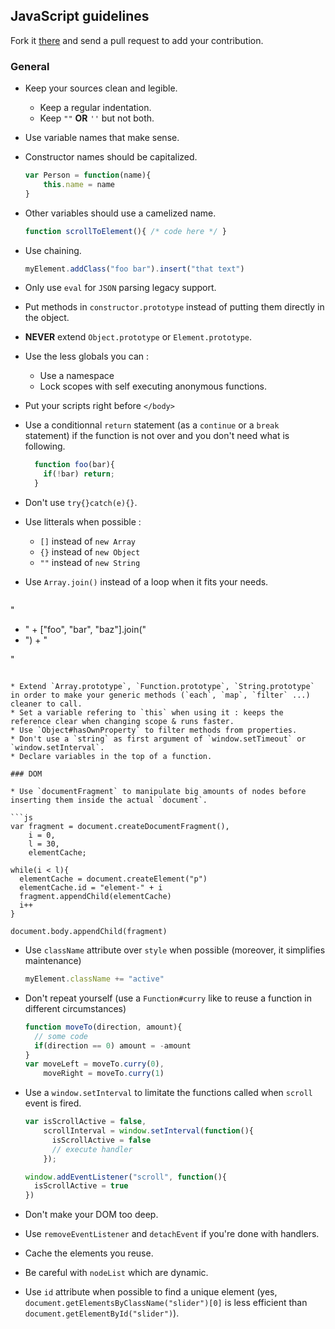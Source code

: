 ## JavaScript guidelines

Fork it [there](https://github.com/mlbli/js-guidelines) and send a pull request to add your contribution. 

### General

* Keep your sources clean and legible. 
  * Keep a regular indentation.
  * Keep `""` **OR** `''` but not both.
* Use variable names that make sense.
* Constructor names should be capitalized.
  
  ```js
  var Person = function(name){
      this.name = name
  }
  ```
  
* Other variables should use a camelized name.
  
  ```js
  function scrollToElement(){ /* code here */ }
  ```

* Use chaining. 

   ```js
   myElement.addClass("foo bar").insert("that text")
   ```

* Only use `eval` for `JSON` parsing legacy support. 
* Put methods in `constructor.prototype` instead of putting them directly in the object. 
* **NEVER** extend `Object.prototype` or `Element.prototype`. 
* Use the less globals you can :
  * Use a namespace
  * Lock scopes with self executing anonymous functions. 
* Put your scripts right before `</body>`
* Use a conditionnal `return` statement (as a `continue` or a `break` statement) if the function is not over and you don't need what is following. 

  ```js
    function foo(bar){
      if(!bar) return;
    }
  ```
  
* Don't use `try{}catch(e){}`.
* Use litterals when possible :
  * `[]` instead of `new Array`
  * `{}` instead of `new Object`
  * `""` instead of `new String`
* Use `Array.join()` instead of a loop when it fits your needs. 
  
  ```js
 "<ul><li>" + ["foo", "bar", "baz"].join("</li><li>") + "</li></ul>"
  ```

* Extend `Array.prototype`, `Function.prototype`, `String.prototype` in order to make your generic methods (`each`, `map`, `filter` ...) cleaner to call. 
* Set a variable refering to `this` when using it : keeps the reference clear when changing scope & runs faster. 
* Use `Object#hasOwnProperty` to filter methods from properties.
* Don't use a `string` as first argument of `window.setTimeout` or `window.setInterval`.
* Declare variables in the top of a function.

### DOM

* Use `documentFragment` to manipulate big amounts of nodes before inserting them inside the actual `document`. 

  ```js
  var fragment = document.createDocumentFragment(),
  	  i = 0,
  	  l = 30,
  	  elementCache;
  
  while(i < l){
  	elementCache = document.createElement("p")
  	elementCache.id = "element-" + i
    fragment.appendChild(elementCache)
    i++
  }
  
  document.body.appendChild(fragment)
  ```

* Use `className` attribute over `style` when possible (moreover, it simplifies maintenance)

  ```js
  myElement.className += "active"
  ```
  
* Don't repeat yourself (use a `Function#curry` like to reuse a function in different circumstances)

  ```js
  function moveTo(direction, amount){
    // some code
    if(direction == 0) amount = -amount
  }
  var moveLeft = moveTo.curry(0),
      moveRight = moveTo.curry(1)
  ```
  
* Use a `window.setInterval` to limitate the functions called when `scroll` event is fired. 

  ```js
  var isScrollActive = false,
  	  scrollInterval = window.setInterval(function(){
        isScrollActive = false
        // execute handler
      });
  
  window.addEventListener("scroll", function(){
    isScrollActive = true
  })
  
  ```

* Don't make your DOM too deep. 
* Use `removeEventListener` and `detachEvent` if you're done with handlers. 
* Cache the elements you reuse. 
* Be careful with `nodeList` which are dynamic. 
* Use `id` attribute when possible to find a unique element (yes, `document.getElementsByClassName("slider")[0]` is less efficient than `document.getElementById("slider")`).


